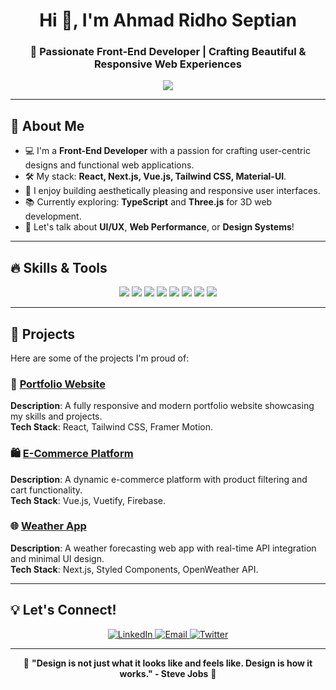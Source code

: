 <h1 align="center">Hi 👋, I'm Ahmad Ridho Septian </h1>
<h3 align="center">🚀 Passionate Front-End Developer | Crafting Beautiful & Responsive Web Experiences</h3>

<p align="center">
  <a href="https://github.com/dhosptn">
    <img src="https://readme-typing-svg.herokuapp.com?color=%2336BCF7&center=true&vCenter=true&lines=Welcome+to+my+GitHub+Profile!;Front-End+Developer;Lover+of+Clean+and+Modern+Designs;Always+Learning+New+Things" />
  </a>
</p>

---

## 🌟 About Me
- 💻 I'm a **Front-End Developer** with a passion for crafting user-centric designs and functional web applications.
- 🛠️ My stack: **React, Next.js, Vue.js, Tailwind CSS, Material-UI**.
- 🎨 I enjoy building aesthetically pleasing and responsive user interfaces.
- 📚 Currently exploring: **TypeScript** and **Three.js** for 3D web development.
- 💬 Let's talk about **UI/UX**, **Web Performance**, or **Design Systems**!


---

## 🔥 Skills & Tools
<p align="center">
  <img src="https://img.shields.io/badge/HTML5-E34F26?style=for-the-badge&logo=html5&logoColor=white" />
  <img src="https://img.shields.io/badge/CSS3-1572B6?style=for-the-badge&logo=css3&logoColor=white" />
  <img src="https://img.shields.io/badge/JavaScript-F7DF1E?style=for-the-badge&logo=javascript&logoColor=black" />
  <img src="https://img.shields.io/badge/React-61DAFB?style=for-the-badge&logo=react&logoColor=black" />
  <img src="https://img.shields.io/badge/Next.js-000000?style=for-the-badge&logo=nextdotjs&logoColor=white" />
  <img src="https://img.shields.io/badge/TailwindCSS-06B6D4?style=for-the-badge&logo=tailwindcss&logoColor=white" />
  <img src="https://img.shields.io/badge/Git-F05032?style=for-the-badge&logo=git&logoColor=white" />
  <img src="https://img.shields.io/badge/VS%20Code-007ACC?style=for-the-badge&logo=visual-studio-code&logoColor=white" />
</p>

---

## 🚀 Projects
Here are some of the projects I'm proud of:

### 📘 [Portfolio Website](https://yourportfolio.com)
**Description**: A fully responsive and modern portfolio website showcasing my skills and projects.  
**Tech Stack**: React, Tailwind CSS, Framer Motion.  

### 🛍️ [E-Commerce Platform](https://github.com/your-username/ecommerce-platform)
**Description**: A dynamic e-commerce platform with product filtering and cart functionality.  
**Tech Stack**: Vue.js, Vuetify, Firebase.  

### 🌐 [Weather App](https://github.com/your-username/weather-app)
**Description**: A weather forecasting web app with real-time API integration and minimal UI design.  
**Tech Stack**: Next.js, Styled Components, OpenWeather API.  

---


## 💡 Let's Connect!
<p align="center">
  <a href="https://linkedin.com/in/your-profile" target="_blank">
    <img src="https://img.shields.io/badge/LinkedIn-%230077B5.svg?&style=for-the-badge&logo=linkedin&logoColor=white" alt="LinkedIn" />
  </a>
  <a href="mailto:your.email@example.com" target="_blank">
    <img src="https://img.shields.io/badge/Email-D14836?style=for-the-badge&logo=gmail&logoColor=white" alt="Email" />
  </a>
  <a href="https://twitter.com/your-profile" target="_blank">
    <img src="https://img.shields.io/badge/Twitter-%231DA1F2.svg?&style=for-the-badge&logo=twitter&logoColor=white" alt="Twitter" />
  </a>
</p>

---

<p align="center">
  🚀 <b>"Design is not just what it looks like and feels like. Design is how it works." - Steve Jobs</b> 🚀
</p>
